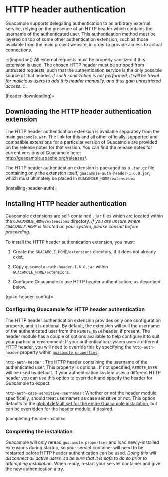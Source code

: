 HTTP header authentication
==========================

Guacamole supports delegating authentication to an arbitrary external service,
relying on the presence of an HTTP header which contains the username of the
authenticated user. This authentication method must be layered on top of some
other authentication extension, such as those available from the main project
website, in order to provide access to actual connections.

:::{important}
All external requests must be properly sanitized if this extension is used. The
chosen HTTP header must be stripped from untrusted requests, such that the
authentication service is the only possible source of that header. *If such
sanitization is not performed, it will be trivial for malicious users to add
this header manually, and thus gain unrestricted access.*
:::

(header-downloading)=

Downloading the HTTP header authentication extension
----------------------------------------------------

The HTTP header authentication extension is available separately from the main
`guacamole.war`. The link for this and all other officially-supported and
compatible extensions for a particular version of Guacamole are provided on the
release notes for that version. You can find the release notes for current
versions of Guacamole here: <http://guacamole.apache.org/releases/>.

The HTTP header authentication extension is packaged as a `.tar.gz` file
containing only the extension itself, `guacamole-auth-header-1.6.0.jar`, which
must ultimately be placed in `GUACAMOLE_HOME/extensions`.

(installing-header-auth)=

Installing HTTP header authentication
-------------------------------------

Guacamole extensions are self-contained `.jar` files which are located within
the `GUACAMOLE_HOME/extensions` directory. *If you are unsure where
`GUACAMOLE_HOME` is located on your system, please consult
[](configuring-guacamole) before proceeding.*

To install the HTTP header authentication extension, you must:

1. Create the `GUACAMOLE_HOME/extensions` directory, if it does not already
   exist.

2. Copy `guacamole-auth-header-1.6.0.jar` within `GUACAMOLE_HOME/extensions`.

3. Configure Guacamole to use HTTP header authentication, as described below.

(guac-header-config)=

### Configuring Guacamole for HTTP header authentication

The HTTP header authentication extension provides only one configuration
property, and it is optional. By default, the extension will pull the username
of the authenticated user from the `REMOTE_USER` header, if present. The header
module has a couple of options available to help configure it to suit your
particular environment:
If your
authentication system uses a different HTTP header, you will need to override
this by specifying the `http-auth-header` property within
[`guacamole.properties`](initial-setup):

`http-auth-header`
: The HTTP header containing the username of the authenticated user.  This
  property is optional. If not specified, `REMOTE_USER` will be used by
  default. If your authentication system uses a different HTTP header you
  can use this option to override it and specify the header for Guacamole
  to expect.

`http-auth-case-sensitive-usernames`
: Whether or not the header module, specifically, should treat usernames as
  case sensitive or not. This option defaults to the
  [global default set for the entire Guacamole installation](global-case-sensitive-usernames),
  but can be overridden for the header module, if desired.

(completing-header-install)=

### Completing the installation

Guacamole will only reread `guacamole.properties` and load newly-installed
extensions during startup, so your servlet container will need to be restarted
before HTTP header authentication can be used.  *Doing this will disconnect all
active users, so be sure that it is safe to do so prior to attempting
installation.* When ready, restart your servlet container and give the new
authentication a try.

